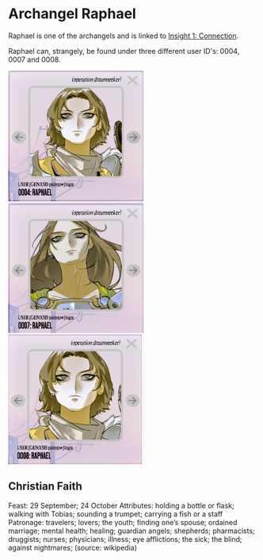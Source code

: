 # Archangel Raphael

Raphael is one of the archangels and is linked to [Insight 1: Connection](../lore/insight1-connection.md).

Raphael can, strangely, be found under three different user ID's: 0004, 0007 and 0008.

![img.png](Resources/raphael/raphael0004.png)
![img_1.png](Resources/raphael/raphael0007.png)
![img_2.png](Resources/raphael/raphael0008.png)

## Christian Faith

Feast: 29 September; 24 October
Attributes: holding a bottle or flask; walking with Tobias; sounding a trumpet; carrying a fish or a staff
Patronage: travelers; lovers; the youth; finding one’s spouse; ordained marriage; mental health; healing; guardian angels; 
shepherds; pharmacists; druggists; nurses; physicians; illness; eye afflictions; the sick; the blind; against nightmares;
(source: wikipedia)
